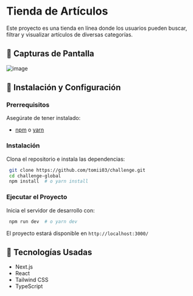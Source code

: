# Tienda de Artículos

Este proyecto es una tienda en línea donde los usuarios pueden buscar, filtrar y visualizar artículos de diversas categorías.

## 📸 Capturas de Pantalla
![image](https://github.com/user-attachments/assets/e92eb468-49d9-4327-bb4b-e0f29cecb2af)


## 🚀 Instalación y Configuración

### Prerrequisitos

Asegúrate de tener instalado:
- [npm](https://www.npmjs.com/) o [yarn](https://yarnpkg.com/)

### Instalación

Clona el repositorio e instala las dependencias:

```sh
 git clone https://github.com/tomii03/challenge.git
 cd challenge-global
 npm install  # o yarn install
```

### Ejecutar el Proyecto

Inicia el servidor de desarrollo con:

```sh
 npm run dev  # o yarn dev
```

El proyecto estará disponible en `http://localhost:3000/`


## 🔧 Tecnologías Usadas

- Next.js
- React
- Tailwind CSS
- TypeScript

